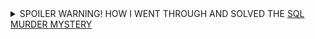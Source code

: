<details>
  <summary>SPOILER WARNING! HOW I WENT THROUGH AND SOLVED THE <a href="https://mystery.knightlab.com">SQL MURDER MYSTERY</a></summary>
# SQL Murder Mystery Solution

A crime has taken place and the detective needs your help. The detective gave you the crime scene report, but you somehow lost it. You vaguely remember that the crime was a **murder** that occurred sometime on **Jan.15, 2018** and that it took place in **SQL City**. Start by retrieving the corresponding crime scene report from the police department’s database.

---

### Viewing the Murder Record
```sql
Select * from 'crime_scene_report'
where date='20180115' and type='murder' and city='SQL City'
```
![Crime Scene Report](images/Pasted 20image 2020250331100113.png)

---

### Finding the First Witness
```sql
select * from 'person'
where address_street_name='Northwestern Dr'
order by address_number DESC
limit 1
```
![First Witness](images/Pasted 20image 2020250331100242.png)

---

### First Witness Interview
```sql
select * from 'interview' 
where person_id=14887
```
![First Witness Statement](images/Pasted 20image 2020250331100403.png)

---

### Searching for Get Fit Now Gym Members
```sql
select * from 'get_fit_now_member'
where membership_status='gold' and INSTR(id, '48Z')
```
![Gym Members](images/Pasted 20image 2020250331100659.png)

---

### Checking Alibis (Gym Check-ins)
```sql
select * from 'get_fit_now_check_in'
where INSTR(membership_id, '48Z')
```
![Gym Check-ins](images/Pasted 20image 2020250331101414.png)

```sql
select * from 'person'
where name in ('Joe Germuska','Jeremy Bowers')
```
![Suspects](images/Pasted 20image 2020250331102629.png)

```sql
select * from 'facebook_event_checkin'
where person_id in (28819, 67318)
```
![Facebook Check-in](images/Pasted 20image 2020250331102744.png)  
*Jeremy Bowers has a check-in on the night of the crime.*

---

### Checking Car Registrations
```sql
select * from 'drivers_license'
where instr(plate_number, 'H42W')
```
![Car Registrations](images/Pasted 20image 2020250331103032.png)  
*The second record belongs to Jeremy Bowers.*

---

### Verifying Suspects' Income
```sql
select * from 'income'
where ssn in (138909730, 871539279)
```
![Income Records](images/Pasted 20image 2020250331103402.png)  
*No income record for Joe Germuska.*

---

### Jeremy Bowers' Interview
```sql
select * from 'interview'
where person_id=67318
```
![Jeremy's Statement](images/Pasted 20image 2020250331103821.png)  
*He claims the car and bag were his but denies committing the crime.*

---

### Finding the Woman Described
```sql
select * from 'drivers_license'
where (height between 65 and 67) and hair_color='red' and gender='female' and car_make='Tesla'
```
![Female Suspect](images/Pasted 20image 2020250331105838.png)

---

### Checking Concert Attendees (3+ Visits in December)
```sql
select person_id, count(*) as visits from 'facebook_event_checkin'
where event_name='SQL Symphony Concert' and instr(date, '201712') 
group by person_id having visits > 2
```
![Concert Visits](images/Pasted 20image 2020250331105047.png)

```sql
select * from 'person'
where id in (24556,99716)
```
![Concert Attendees](images/Pasted 20image 2020250331105036.png)

---

### Verifying Miranda Priestly's Details
```sql
select * from 'income'
where ssn=987756388
```
![Miranda's Income](images/Pasted 20image 2020250331105335.png)  
*She is wealthy* ✅

```sql
select * from 'drivers_license'
where id=202298
```
![Miranda's License](images/Pasted 20image 2020250331110050.png)  
*She drives a Tesla Model S and matches the height* ✅  
![Concert Visits](images/Pasted 20image 2020250331105047.png)  
*She attended the concert 3 times* ✅

---

### Second Witness: Annabel
```sql
select * from 'person'
where instr(name, 'Annabel') and address_street_name='Franklin Ave'
```
![Annabel](images/Pasted 20image 2020250331111003.png)

```sql
select * from 'interview'
where person_id=16371
```
![Annabel's Statement](images/Pasted 20image 2020250331111054.png)

---

### Checking Gym Check-ins (Jan 9, 2018)
```sql
select * from 'get_fit_now_check_in'
where check_in_date='20180109'
```
![Gym Check-ins](images/Pasted 20image 2020250331111416.png)  
*Both Joe Germuska and Jeremy Bowers were present.*

---

### Final Conclusion: Miranda Priestly hired Jeremy Bowers to commit the murder.
![Solution](images/Pasted 20image 2020250331112037.png)

---

### Notes:
1. All images are referenced from the `images/` folder.
2. If the filenames in your `images/` folder differ, update the paths accordingly.
3. Spaces in filenames are replaced with ` 20` for URL compatibility.

Let me know if you need further adjustments!

</details>
